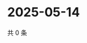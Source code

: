 # 2025-05-14

共 0 条

<!-- BEGIN ZHIHUQUESTIONS -->
<!-- 最后更新时间 Wed May 14 2025 14:16:26 GMT+0800 (China Standard Time) -->

<!-- END ZHIHUQUESTIONS -->
